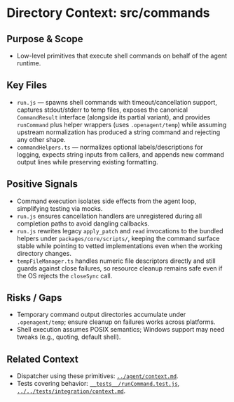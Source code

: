 # Directory Context: src/commands

## Purpose & Scope

- Low-level primitives that execute shell commands on behalf of the agent runtime.

## Key Files

- `run.js` — spawns shell commands with timeout/cancellation support, captures stdout/stderr to temp files, exposes the canonical `CommandResult` interface (alongside its partial variant), and provides `runCommand` plus helper wrappers (uses `.openagent/temp`) while assuming upstream normalization has produced a string command and rejecting any other shape.
- `commandHelpers.ts` — normalizes optional labels/descriptions for logging, expects string inputs from callers, and appends new command output lines while preserving existing formatting.

## Positive Signals

- Command execution isolates side effects from the agent loop, simplifying testing via mocks.
- `run.js` ensures cancellation handlers are unregistered during all completion paths to avoid dangling callbacks.
- `run.js` rewrites legacy `apply_patch` and `read` invocations to the bundled helpers under `packages/core/scripts/`, keeping the
  command surface stable while pointing to vetted implementations even when the working directory changes.
- `tempFileManager.ts` handles numeric file descriptors directly and still guards against close failures, so resource cleanup
  remains safe even if the OS rejects the `closeSync` call.

## Risks / Gaps

- Temporary command output directories accumulate under `.openagent/temp`; ensure cleanup on failures works across platforms.
- Shell execution assumes POSIX semantics; Windows support may need tweaks (e.g., quoting, default shell).

## Related Context

- Dispatcher using these primitives: [`../agent/context.md`](../agent/context.md).
- Tests covering behavior: [`__tests__/runCommand.test.js`](__tests__/runCommand.test.js), [`../../tests/integration/context.md`](../../tests/integration/context.md).
